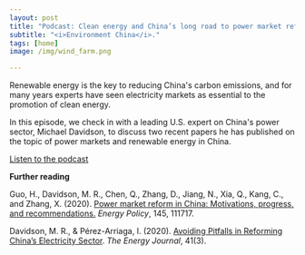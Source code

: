 ```yaml
---
layout: post
title: "Podcast: Clean energy and China’s long road to power market reform"
subtitle: "<i>Environment China</i>."
tags: [home]
image: /img/wind_farm.png

---
```


Renewable energy is the key to reducing China's carbon emissions, and for many years experts have seen electricity markets as essential to the promotion of clean energy.

In this episode, we check in with a leading U.S. expert on China's power sector, Michael Davidson, to discuss two recent papers he has published on the topic of power markets and renewable energy in China.

[Listen to the podcast](https://www.environmentchinapodcast.com/podcast/episode/3055171a/clean-energy-and-chinas-long-road-to-power-market-reform)

**Further reading**

Guo, H., Davidson, M. R., Chen, Q., Zhang, D., Jiang, N., Xia, Q., Kang, C., and Zhang, X. (2020). [Power market reform in China: Motivations, progress, and recommendations.](/2020-07-23-china-power-market-reform-energy-policy/) _Energy Policy_, 145, 111717.

Davidson, M. R., & Pérez-Arriaga, I. (2020). [Avoiding Pitfalls in Reforming China’s Electricity Sector](/2019-12-16-avoiding-pitfalls-china-electricity-reforms/). _The Energy Journal_, 41(3).



